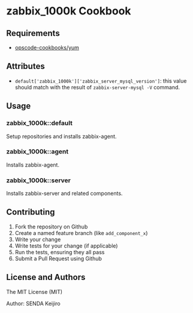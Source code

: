 zabbix_1000k Cookbook
=====================

Requirements
------------
- [opscode-cookbooks/yum](https://github.com/opscode-cookbooks/yum)

Attributes
----------
- `default['zabbix_1000k']['zabbix_server_mysql_version']`: this value should match with the result of `zabbix-server-mysql -V` command.

Usage
-----
### zabbix_1000k::default
Setup repositories and installs zabbix-agent.

### zabbix_1000k::agent
Installs zabbix-agent.

### zabbix_1000k::server
Installs zabbix-server and related components.


Contributing
------------
1. Fork the repository on Github
2. Create a named feature branch (like `add_component_x`)
3. Write your change
4. Write tests for your change (if applicable)
5. Run the tests, ensuring they all pass
6. Submit a Pull Request using Github

License and Authors
-------------------
The MIT License (MIT)

Author: SENDA Keijiro
